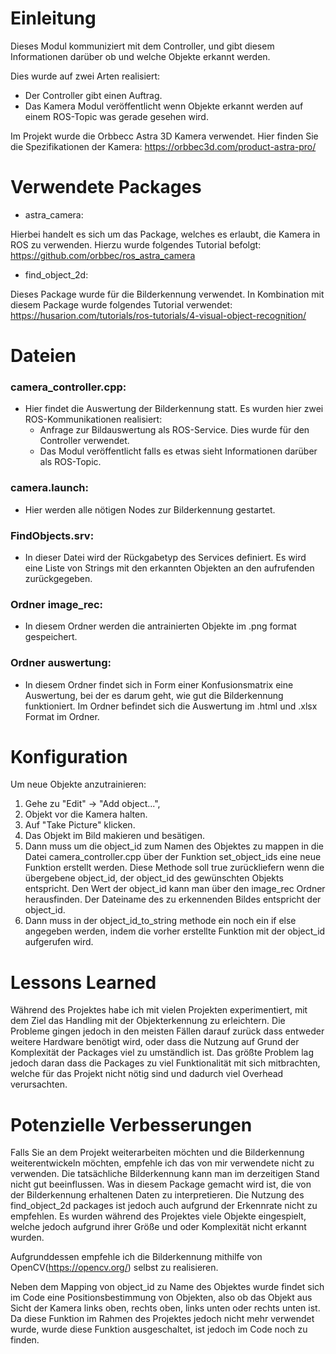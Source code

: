 # Einleitung

Dieses Modul kommuniziert mit dem Controller, und gibt diesem Informationen darüber ob und welche Objekte erkannt werden.

Dies wurde auf zwei Arten realisiert:
- Der Controller gibt einen Auftrag.
- Das Kamera Modul veröffentlicht wenn Objekte erkannt werden auf einem ROS-Topic was gerade gesehen wird.


Im Projekt wurde die Orbbecc Astra 3D Kamera verwendet.
Hier finden Sie die Spezifikationen der Kamera: https://orbbec3d.com/product-astra-pro/


# Verwendete Packages

- astra_camera:

Hierbei handelt es sich um das Package, welches es erlaubt, die Kamera in ROS zu verwenden.
Hierzu wurde folgendes Tutorial befolgt: https://github.com/orbbec/ros_astra_camera

- find_object_2d:

Dieses Package wurde für die Bilderkennung verwendet. In Kombination mit diesem Package wurde folgendes Tutorial verwendet:
https://husarion.com/tutorials/ros-tutorials/4-visual-object-recognition/

# Dateien

### camera_controller.cpp:

- Hier findet die Auswertung der Bilderkennung statt. Es wurden hier zwei ROS-Kommunikationen realisiert:
  - Anfrage zur Bildauswertung als ROS-Service. Dies wurde für den Controller verwendet.
  - Das Modul veröffentlicht falls es etwas sieht Informationen darüber als ROS-Topic.
  
### camera.launch:

- Hier werden alle nötigen Nodes zur Bilderkennung gestartet.

### FindObjects.srv:

- In dieser Datei wird der Rückgabetyp des Services definiert. 
Es wird eine Liste von Strings mit den erkannten Objekten an den aufrufenden zurückgegeben.

### Ordner image_rec:

- In diesem Ordner werden die antrainierten Objekte im .png format gespeichert.

### Ordner auswertung:

- In diesem Ordner findet sich in Form einer Konfusionsmatrix eine Auswertung, bei der es darum geht, wie gut die Bilderkennung funktioniert.
Im Ordner befindet sich die Auswertung im .html und .xlsx Format im Ordner.

# Konfiguration

Um neue Objekte anzutrainieren:

1. Gehe zu "Edit" -> "Add object...",
2. Objekt vor die Kamera halten.
3. Auf "Take Picture" klicken.
4. Das Objekt im Bild makieren und besätigen.
5. Dann muss um die object_id zum Namen des Objektes zu mappen in die Datei camera_controller.cpp über der Funktion set_object_ids eine neue Funktion erstellt werden. Diese Methode soll true zurückliefern wenn die übergebene object_id, der object_id des gewünschten Objekts entspricht.
Den Wert der object_id kann man über den image_rec Ordner herausfinden. Der Dateiname des zu erkennenden Bildes entspricht der object_id. 
6. Dann muss in der object_id_to_string methode ein noch ein if else angegeben werden, indem die vorher erstellte Funktion mit der object_id aufgerufen wird.

# Lessons Learned

Während des Projektes habe ich mit vielen Projekten experimentiert, mit dem Ziel das Handling mit der Objekterkennung zu erleichtern.
Die Probleme gingen jedoch in den meisten Fällen darauf zurück dass entweder weitere Hardware benötigt wird, oder dass die Nutzung auf Grund der Komplexität der Packages viel zu umständlich ist.
Das größte Problem lag jedoch daran dass die Packages zu viel Funktionalität mit sich mitbrachten, welche für das Projekt nicht nötig sind und dadurch viel Overhead verursachten.

# Potenzielle Verbesserungen

Falls Sie an dem Projekt weiterarbeiten möchten und die Bilderkennung weiterentwickeln möchten, empfehle ich das von mir verwendete nicht zu verwenden. Die tatsächliche Bilderkennung kann man im derzeitigen Stand nicht gut beeinflussen. Was in diesem Package gemacht wird ist, die von der Bilderkennung erhaltenen Daten zu interpretieren.
Die Nutzung des find_object_2d packages ist jedoch auch aufgrund der Erkennrate nicht zu empfehlen. Es wurden während des Projektes viele Objekte eingespielt, welche jedoch aufgrund ihrer Größe und oder Komplexität nicht erkannt wurden.

Aufgrunddessen empfehle ich die Bilderkennung mithilfe von OpenCV(https://opencv.org/) selbst zu realisieren.

Neben dem Mapping von object_id zu Name des Objektes wurde findet sich im Code eine Positionsbestimmung von Objekten, also ob das Objekt aus Sicht der Kamera links oben, rechts oben, links unten oder rechts unten ist. Da diese Funktion im Rahmen des Projektes jedoch nicht mehr verwendet wurde, wurde diese Funktion ausgeschaltet, ist jedoch im Code noch zu finden. 


